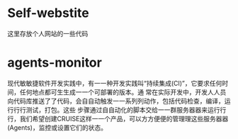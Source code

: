 # Self-webstite
这里存放个人网站的一些代码


# agents-monitor


现代敏敏捷软件开发实践中，有⼀一种开发实践叫“持续集成(CI)”，它要求任何时间，任何地点都可⽣生成⼀一个可部署的版本。通 常在实际开发中，开发⼈人员向代码库推送了了代码，会⾃自动触发⼀一系列列动作，包括代码检查，编译，运⾏行行测试，打包。这些 步骤通过⾃自动化的脚本交给⼀一群服务器器来运⾏行行，我们希望创建CRUISE这样⼀一个产品，可以⽅方便便的管理理这些服务器器 (Agents)，监控或设置它们的状态。
